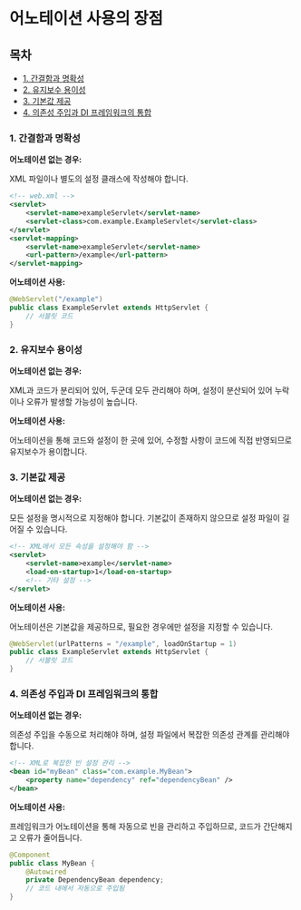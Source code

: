 # 어노테이션 사용의 장점

## 목차
- [1. 간결함과 명확성](#1-간결함과-명확성)
- [2. 유지보수 용이성](#2-유지보수-용이성)
- [3. 기본값 제공](#3-기본값-제공)
- [4. 의존성 주입과 DI 프레임워크의 통합](#4-의존성-주입과-di-프레임워크의-통합)

### 1. 간결함과 명확성

**어노테이션 없는 경우:**

XML 파일이나 별도의 설정 클래스에 작성해야 합니다.

```xml
<!-- web.xml -->
<servlet>
    <servlet-name>exampleServlet</servlet-name>
    <servlet-class>com.example.ExampleServlet</servlet-class>
</servlet>
<servlet-mapping>
    <servlet-name>exampleServlet</servlet-name>
    <url-pattern>/example</url-pattern>
</servlet-mapping>
```

**어노테이션 사용:**
```java
@WebServlet("/example")
public class ExampleServlet extends HttpServlet {
    // 서블릿 코드
}
```
### 2. 유지보수 용이성

**어노테이션 없는 경우:**

XML과 코드가 분리되어 있어, 두군데 모두 관리해야 하며, 설정이 분산되어 있어 누락이나 오류가 발생할 가능성이 높습니다.

**어노테이션 사용:**

어노테이션을 통해 코드와 설정이 한 곳에 있어, 수정할 사항이 코드에 직접 반영되므로 유지보수가 용이합니다.

### 3. 기본값 제공

**어노테이션 없는 경우:**

모든 설정을 명시적으로 지정해야 합니다. 기본값이 존재하지 않으므로 설정 파일이 길어질 수 있습니다.

```xml
<!-- XML에서 모든 속성을 설정해야 함 -->
<servlet>
    <servlet-name>example</servlet-name>
    <load-on-startup>1</load-on-startup>
    <!-- 기타 설정 -->
</servlet>
```
**어노테이션 사용:**

어노테이션은 기본값을 제공하므로, 필요한 경우에만 설정을 지정할 수 있습니다.

```java
@WebServlet(urlPatterns = "/example", loadOnStartup = 1)
public class ExampleServlet extends HttpServlet {
    // 서블릿 코드
}
```

### 4. 의존성 주입과 DI 프레임워크의 통합

**어노테이션 없는 경우:**

의존성 주입을 수동으로 처리해야 하며, 설정 파일에서 복잡한 의존성 관계를 관리해야 합니다.

```xml
<!-- XML로 복잡한 빈 설정 관리 -->
<bean id="myBean" class="com.example.MyBean">
    <property name="dependency" ref="dependencyBean" />
</bean>
```

**어노테이션 사용:**

프레임워크가 어노테이션을 통해 자동으로 빈을 관리하고 주입하므로, 코드가 간단해지고 오류가 줄어듭니다.

```java
@Component
public class MyBean {
    @Autowired
    private DependencyBean dependency;
    // 코드 내에서 자동으로 주입됨
}
```